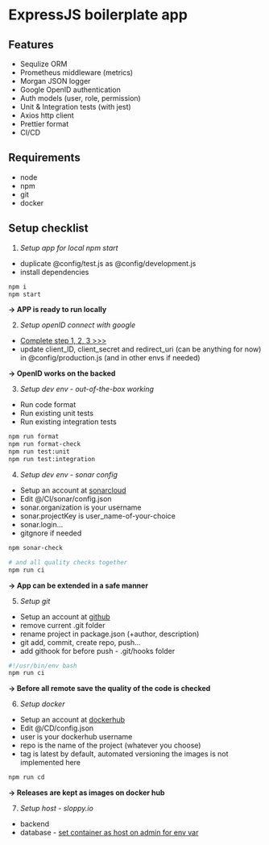 # ExpressJS boilerplate app

## Features
- Sequlize ORM
- Prometheus middleware (metrics)
- Morgan JSON logger
- Google OpenID authentication
- Auth models (user, role, permission)
- Unit & Integration tests (with jest)
- Axios http client
- Prettier format
- CI/CD

## Requirements
- node
- npm
- git
- docker

## Setup checklist

1. _Setup app for local npm start_
  - duplicate @config/test.js as @config/development.js
  - install dependencies

  ```bash
  npm i
  npm start
  ```

  __-> APP is ready to run locally__

2. _Setup openID connect with google_
  - [Complete step 1, 2, 3 >>>](https://developers.google.com/identity/protocols/OpenIDConnect)
  - update client_ID, client_secret and redirect_uri (can be anything for now) in @config/production.js (and in other envs if needed)

  __-> OpenID works on the backed__

3. _Setup dev env - out-of-the-box working_
  - Run code format
  - Run existing unit tests
  - Run existing integration tests

  ```bash
  npm run format
  npm run format-check
  npm run test:unit
  npm run test:integration
  ```

4. _Setup dev env -  sonar config_
  - Setup an account at [sonarcloud](https://sonarcloud.io)
  - Edit @/CI/sonar/config.json
  - sonar.organization is your username
  - sonar.projectKey is user_name-of-your-choice
  - sonar.login...
  - gitgnore if needed

  ```bash
  npm sonar-check

  # and all quality checks together
  npm run ci
  ```

  __-> App can be extended in a safe manner__

5. _Setup git_
  - Setup an account at [github](https://github.io)
  - remove current .git folder
  - rename project in package.json (+author, description)
  - git add, commit, create repo, push...
  - add githook for before push - .git/hooks folder

  ```bash
  #!/usr/bin/env bash
  npm run ci
  ```

  __-> Before all remote save the quality of the code is checked__

6. _Setup docker_
  - Setup an account at [dockerhub](https://hub.docker.com)
  - Edit @/CD/config.json
  - user is your dockerhub username
  - repo is the name of the project (whatever you choose)
  - tag is latest by default, automated versioning the images is not implemented here

  ```bash
  npm run cd
  ```

  __-> Releases are kept as images on docker hub__

7. _Setup host - sloppy.io_
  - backend
  - database - [set container as host on admin for env var](https://kb.sloppy.io/en/articles/1346435-setting-up-postgresql-and-adminer-on-sloppy-io)
